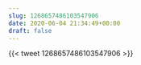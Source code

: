 ```yaml
---
slug: 1268657486103547906
date: 2020-06-04 21:34:49+00:00
draft: false
---
```


{{< tweet 1268657486103547906 >}}
